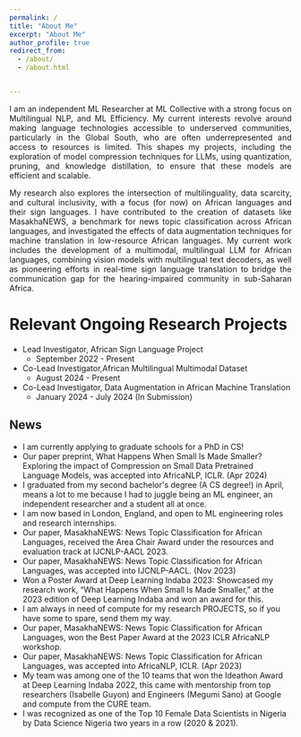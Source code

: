 ```yaml
---
permalink: /
title: "About Me"
excerpt: "About Me"
author_profile: true
redirect_from: 
  - /about/
  - /about.html


---
```

<p align="justify"> I am an independent ML Researcher at ML Collective with a strong focus on Multilingual NLP, and ML Efficiency. My current interests revolve around making language technologies accessible to underserved communities, particularly in the Global South, who are often underrepresented and access to resources is limited. This shapes my projects, including the exploration of model compression techniques for LLMs, using quantization, pruning, and knowledge distillation, to ensure that these models are efficient and scalable. </p>

<p align="justify"> My research also explores the intersection of multilinguality, data scarcity, and cultural inclusivity, with a focus (for now) on African languages and their sign languages. I have contributed to the creation of datasets like MasakhaNEWS, a benchmark for news topic classification across African languages, and investigated the effects of data augmentation techniques for machine translation in low-resource African languages. My current work includes the development of a multimodal, multilingual LLM for African languages, combining vision models with multilingual text decoders, as well as pioneering efforts in real-time sign language translation to bridge the communication gap for the hearing-impaired community in sub-Saharan Africa. </p>



Relevant Ongoing Research Projects
======
* Lead Investigator, African Sign Language Project
  * September 2022 - Present 
* Co-Lead Investigator,African Multilingual Multimodal Dataset
  * August 2024 - Present 
* Co-Lead Investigator, Data Augmentation in African Machine Translation
  * January 2024 - July 2024 (In Submission)


News
------


<ul>
  <li>I am currently applying to graduate schools for a PhD in CS! </li>
  <li>Our paper preprint, What Happens When Small Is Made Smaller? Exploring the impact of Compression on Small Data Pretrained Language Models, was accepted into AfricaNLP, ICLR. (Apr 2024) </li>
  <li>I graduated from my second bachelor's degree (A CS degree!) in April, means a lot to me because I had to juggle being an ML engineer, an independent researcher and a student all at once. </li>
  <li>I am now based in London, England, and open to ML engineering roles and research internships. </li>
  <li>Our paper, MasakhaNEWS: News Topic Classification for African Languages, received the Area Chair Award under the resources and evaluation track at IJCNLP-AACL 2023.</li>
  <li>Our paper, MasakhaNEWS: News Topic Classification for African Languages, was accepted into IJCNLP-AACL. (Nov 2023)</li>
  <li>Won a Poster Award at Deep Learning Indaba 2023: Showcased my research work, “What Happens When Small Is Made Smaller,” at the 2023 edition of Deep Learning Indaba and won an award for this.</li>
  <li>I am always in need of compute for my research PROJECTS, so if you have some to spare, send them my way.</li>
  <li>Our paper, MasakhaNEWS: News Topic Classification for African Languages, won the Best Paper Award at the 2023 ICLR AfricaNLP workshop.</li>
  <li>Our paper, MasakhaNEWS: News Topic Classification for African Languages, was accepted into AfricaNLP, ICLR. (Apr 2023)</li>
  <li>My team was among one of the 10 teams that won the Ideathon Award at Deep Learning Indaba 2022, this came with mentorship from top researchers (Isabelle Guyon) and Engineers (Megumi Sano) at Google and compute from the CURE team.</li>
  <li>I was recognized as one of the Top 10 Female Data Scientists in Nigeria by Data Science Nigeria two years in a row (2020 & 2021).</li>
</ul>





